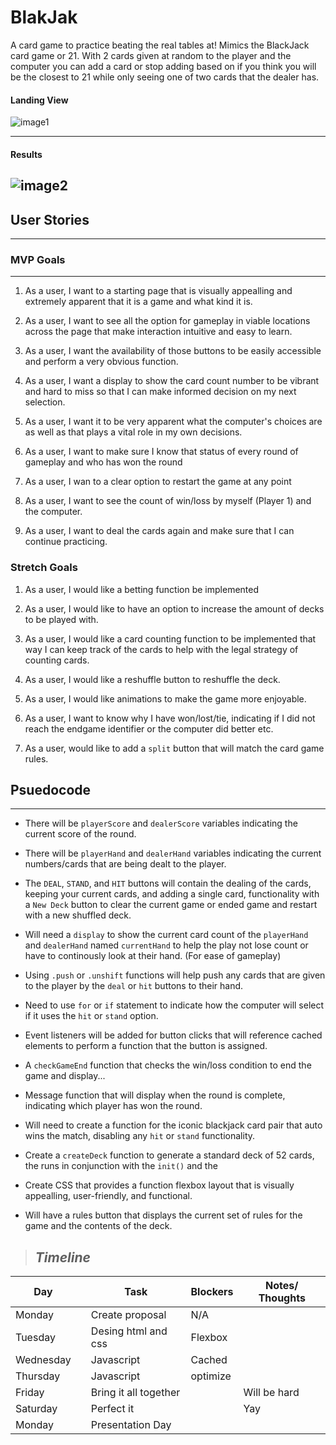 # BlakJak

A card game to practice beating the real tables at! Mimics the BlackJack card game or 21. With 2 cards given at random to the player and the computer you can add a card or stop adding based on if you think you will be the closest to 21 while only seeing one of two cards that the dealer has.
 #### **Landing View**
    
 ![image1](https://i.imgur.com/SmUSV9a.jpeg)

---
#### **Results**
![image2](https://i.imgur.com/IzuM29O.jpeg)
 ---
## **User Stories**
---

### MVP Goals
---
1. As a user, I want to a starting page that is visually appealling and extremely apparent that it is a game and what kind it is.

2. As a user, I want to see all the option for gameplay in viable locations across the page that make interaction intuitive and easy to learn.

3. As a user, I want the availability of those buttons to be easily accessible and perform a very obvious function.

4. As a user, I want a display to show the card count number to be vibrant and hard to miss so that I can make informed decision on my next selection.

5. As a user, I want it to be very apparent what the computer's choices are as well as that plays a vital role in my own decisions.



6. As a user, I want to make sure I know that status of every round of gameplay and who has won the round

7. As a user, I wan to a clear option to restart the game at any point 

8. As a user, I want to see the count of win/loss by myself (Player 1) and the computer.

9. As a user, I want to deal the cards again and make sure that I can continue practicing.


### Stretch Goals
1. As a user, I would like a betting function be implemented

2. As a user, I would like to have an option to increase the amount of decks to be played with.

3. As a user, I would like a card counting function to be implemented that way I can keep track of the cards to help with the legal strategy of counting cards.

4. As a user, I would like a reshuffle button to reshuffle the deck.

5. As a user, I would like animations to make the game more enjoyable.

6. As a user, I want to know why I have won/lost/tie, indicating if I did not reach the endgame identifier or the computer did better etc.

7. As a user, would like to add a `split` button that will match the card game rules.


## **Psuedocode**
---
* There will be `playerScore` and `dealerScore` variables indicating the current score of the round.

* There will be `playerHand` and `dealerHand` variables indicating the current numbers/cards that are being dealt to the player.

* The `DEAL`, `STAND`, and `HIT` buttons will contain the dealing of the cards, keeping your current cards, and adding a single card, functionality with a `New Deck` button to clear the current game or ended game and restart with a new shuffled deck.

* Will need a `display` to show the current card count of the `playerHand` and `dealerHand` named `currentHand` to help the play not lose count or have to continously look at their hand. (For ease of gameplay)

* Using `.push` or `.unshift` functions will help push any cards that are given to the player by the `deal` or `hit` buttons to their hand.

* Need to use `for` or `if` statement to indicate how the computer will select if it uses the `hit` or `stand` option.

* Event listeners will be added for button clicks that will reference cached elements to perform a function that the button is assigned.

* A `checkGameEnd` function that checks the win/loss condition to end the game and display...

* Message function that will display when the round is complete, indicating which player has won the round.
 
* Will need to create a function for the iconic blackjack card pair that auto wins the match, disabling any `hit` or `stand` functionality.

* Create a `createDeck` function to generate a standard deck of 52 cards, the runs in conjunction with the `init()` and the 

* Create CSS that provides a function flexbox layout that is visually appealling, user-friendly, and functional.

* Will have a rules button that displays the current set of rules for the game and the contents of the deck.

> ## ***Timeline***

| Day        |   | Task                               | Blockers | Notes/ Thoughts |
|------------|---|------------------------------------|----------|-----------------|
| Monday     |   | Create proposal                    |      N/A |                 |
| Tuesday    |   | Desing html and css                | Flexbox  |                 |
| Wednesday  |   | Javascript                         |  Cached  |                 |
| Thursday   |   | Javascript                         | optimize |                 |
| Friday     |   | Bring it all together              |          | Will be hard    |
| Saturday   |   | Perfect it                         |          | Yay             |
| Monday     |   | Presentation Day                   |          |                 |
